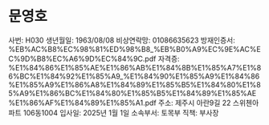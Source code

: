 # 문영호

사번: H030
생년월일: 1963/08/08
비상연락망: 01086635623
방재인증서: %EB%AC%B8%EC%98%81%ED%98%B8_%EB%B0%A9%EC%9E%AC%EC%9D%B8%EC%A6%9D%EC%84%9C.pdf
자격증: %E1%84%86%E1%85%AE%E1%86%AB%E1%84%8B%E1%85%A7%E1%86%BC%E1%84%92%E1%85%A9_%E1%84%90%E1%85%A9%E1%84%86%E1%85%A9%E1%86%A8%E1%84%89%E1%85%B5%E1%84%80%E1%85%A9%E1%86%BC%E1%84%80%E1%85%B5%E1%84%89%E1%85%AE%E1%86%AF%E1%84%89%E1%85%A1.pdf
주소: 제주시 아란9길 22 스위첸아파트 106동1004
입사일: 2025년 1월 1일
소속부서: 토목부
직책: 부사장